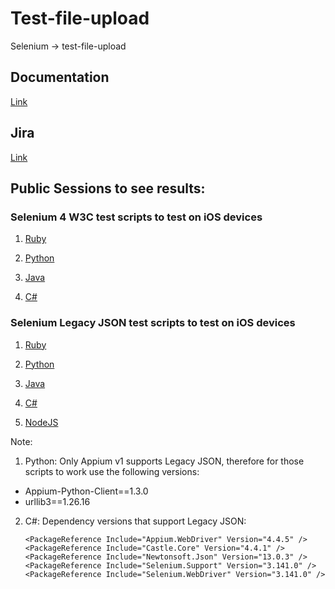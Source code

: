 # Test-file-upload
Selenium -> test-file-upload

## Documentation

[Link](https://www.browserstack.com/docs/automate/selenium/test-file-upload)

## Jira

[Link](https://browserstack.atlassian.net/browse/APS-9830)

## Public Sessions to see results:

### Selenium 4 W3C test scripts to test on iOS devices

1. [Ruby](https://automate.browserstack.com/builds/7c3e0bf186848b3400e9cb4f263eb9ef67fcaf9a/sessions/82c16418c15a7d34c3cf8fc7b44ecfc13eee3aae?auth_token=9dd92c85fedc0d4d38c5f4e9c5de54b2706d561883575cd3448a1c04397dc88f)

2. [Python](https://automate.browserstack.com/builds/7c3e0bf186848b3400e9cb4f263eb9ef67fcaf9a/sessions/fa07830ceb5527b6abd980c9b80c298b0266ddf9?auth_token=f373b3d56017745d46d377b933cd41615f11f6a4d9fe61cf529725c27016ce94)
   
3. [Java](https://automate.browserstack.com/builds/f12ad5ffdaa78cda479d52352b4030be2e11802a/sessions/d3737ca905083630e5fa34fdc632ae03aa1ef610?auth_token=c88e007afe15fca93c0bf09152c8abd5182cb20e5270b13bb0f8885c21f7103c)

4. [C#](https://automate.browserstack.com/builds/7c3e0bf186848b3400e9cb4f263eb9ef67fcaf9a/sessions/736fbd17db11893af28993c705098e10468cff6d?auth_token=2910fe5a0845a1fa57b4a31dcdf310576f163b0957b1b4c8642efbdf1f889d12)

### Selenium Legacy JSON test scripts to test on iOS devices

1. [Ruby](https://automate.browserstack.com/builds/2f18512e248860fa123b747b27c46b90ad43079d/sessions/172a214ca357e1c0923c805aeb1f8706fe9c6ce0?auth_token=a7eea0345d33c5031e1a40a451ce2690649ce037af1938f5476efce2b4ef5573)

2. [Python](https://automate.browserstack.com/builds/c8d3ee09bf752e26d03c156d69520a328f41c476/sessions/57e1d24ec4de63d65da1ade3fef7f53caf885aa5?auth_token=e7bac6387700aaedee5a2d453a83486ce9455fc96810669a46308a4e76e941e9)

3. [Java](https://automate.browserstack.com/builds/b5ede2e0bf812fad3c3e18f8eff115930d4e3e57/sessions/eb73b08b5a0dd94b9a31de67a16ba94fa8f35b4f?auth_token=60893b55853a76c648a2d0bf62ee466b00a9236dfec2c37418d44b29ceb9d4a8)

4. [C#](https://automate.browserstack.com/builds/c72a91edb31ab94cfc3401f85a879529def6e1d8/sessions/ae9ce2bd138afc8433f80b3f045580bafc462693?auth_token=32aae679bad9417c3fe6f2243f964de105f282f8f0d10865e1347c362280da58)

5. [NodeJS](https://automate.browserstack.com/builds/2f18512e248860fa123b747b27c46b90ad43079d/sessions/c5ebd8ba2d08228e6d731876cae4facbb3c82a2b?auth_token=167ad2c63139481297e7fb226de6e3c4ae926752a16c05921b0ea8181db85612)

Note:
1. Python: Only Appium v1 supports Legacy JSON, therefore for those scripts to work use the following versions:
  - Appium-Python-Client==1.3.0
  - urllib3==1.26.16

2. C#: Dependency versions that support Legacy JSON:
    ```
    <PackageReference Include="Appium.WebDriver" Version="4.4.5" />
    <PackageReference Include="Castle.Core" Version="4.4.1" />
    <PackageReference Include="Newtonsoft.Json" Version="13.0.3" />
    <PackageReference Include="Selenium.Support" Version="3.141.0" />
    <PackageReference Include="Selenium.WebDriver" Version="3.141.0" />
    ```
